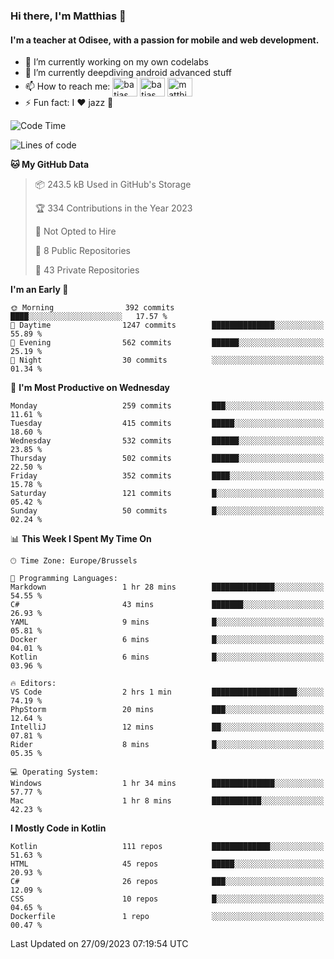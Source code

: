 ### Hi there, I'm Matthias 👋

#### I'm a teacher at Odisee, with a passion for mobile and web development.

- 🔭 I’m currently working on my own codelabs
- 🌱 I’m currently deepdiving android advanced stuff
- 📫 How to reach me: <a href="https://dev.to/batjas" target="_blank"><img align="center" src="https://raw.githubusercontent.com/rahuldkjain/github-profile-readme-generator/master/src/images/icons/Social/devto.svg" alt="batjas" height="30" width="40" /></a>
<a href="https://twitter.com/batjas" target="_blank"><img align="center" src="https://raw.githubusercontent.com/rahuldkjain/github-profile-readme-generator/master/src/images/icons/Social/twitter.svg" alt="batjas" height="30" width="40" /></a>
<a href="https://linkedin.com/in/matthiasdruwé" target="_blank"><img align="center" src="https://raw.githubusercontent.com/rahuldkjain/github-profile-readme-generator/master/src/images/icons/Social/linked-in-alt.svg" alt="matthiasdruwé" height="30" width="40" /></a>
- ⚡ Fun fact: I ❤ jazz 🎷


<!--START_SECTION:waka-->
![Code Time](http://img.shields.io/badge/Code%20Time-850%20hrs%2038%20mins-blue)

![Lines of code](https://img.shields.io/badge/From%20Hello%20World%20I%27ve%20Written-2.3%20million%20lines%20of%20code-blue)

**🐱 My GitHub Data** 

> 📦 243.5 kB Used in GitHub's Storage 
 > 
> 🏆 334 Contributions in the Year 2023
 > 
> 🚫 Not Opted to Hire
 > 
> 📜 8 Public Repositories 
 > 
> 🔑 43 Private Repositories 
 > 
**I'm an Early 🐤** 

```text
🌞 Morning                392 commits         ████░░░░░░░░░░░░░░░░░░░░░   17.57 % 
🌆 Daytime                1247 commits        ██████████████░░░░░░░░░░░   55.89 % 
🌃 Evening                562 commits         ██████░░░░░░░░░░░░░░░░░░░   25.19 % 
🌙 Night                  30 commits          ░░░░░░░░░░░░░░░░░░░░░░░░░   01.34 % 
```
📅 **I'm Most Productive on Wednesday** 

```text
Monday                   259 commits         ███░░░░░░░░░░░░░░░░░░░░░░   11.61 % 
Tuesday                  415 commits         █████░░░░░░░░░░░░░░░░░░░░   18.60 % 
Wednesday                532 commits         ██████░░░░░░░░░░░░░░░░░░░   23.85 % 
Thursday                 502 commits         ██████░░░░░░░░░░░░░░░░░░░   22.50 % 
Friday                   352 commits         ████░░░░░░░░░░░░░░░░░░░░░   15.78 % 
Saturday                 121 commits         █░░░░░░░░░░░░░░░░░░░░░░░░   05.42 % 
Sunday                   50 commits          █░░░░░░░░░░░░░░░░░░░░░░░░   02.24 % 
```


📊 **This Week I Spent My Time On** 

```text
🕑︎ Time Zone: Europe/Brussels

💬 Programming Languages: 
Markdown                 1 hr 28 mins        ██████████████░░░░░░░░░░░   54.55 % 
C#                       43 mins             ███████░░░░░░░░░░░░░░░░░░   26.93 % 
YAML                     9 mins              █░░░░░░░░░░░░░░░░░░░░░░░░   05.81 % 
Docker                   6 mins              █░░░░░░░░░░░░░░░░░░░░░░░░   04.01 % 
Kotlin                   6 mins              █░░░░░░░░░░░░░░░░░░░░░░░░   03.96 % 

🔥 Editors: 
VS Code                  2 hrs 1 min         ███████████████████░░░░░░   74.19 % 
PhpStorm                 20 mins             ███░░░░░░░░░░░░░░░░░░░░░░   12.64 % 
IntelliJ                 12 mins             ██░░░░░░░░░░░░░░░░░░░░░░░   07.81 % 
Rider                    8 mins              █░░░░░░░░░░░░░░░░░░░░░░░░   05.35 % 

💻 Operating System: 
Windows                  1 hr 34 mins        ██████████████░░░░░░░░░░░   57.77 % 
Mac                      1 hr 8 mins         ███████████░░░░░░░░░░░░░░   42.23 % 
```

**I Mostly Code in Kotlin** 

```text
Kotlin                   111 repos           █████████████░░░░░░░░░░░░   51.63 % 
HTML                     45 repos            █████░░░░░░░░░░░░░░░░░░░░   20.93 % 
C#                       26 repos            ███░░░░░░░░░░░░░░░░░░░░░░   12.09 % 
CSS                      10 repos            █░░░░░░░░░░░░░░░░░░░░░░░░   04.65 % 
Dockerfile               1 repo              ░░░░░░░░░░░░░░░░░░░░░░░░░   00.47 % 
```




 Last Updated on 27/09/2023 07:19:54 UTC
<!--END_SECTION:waka-->
